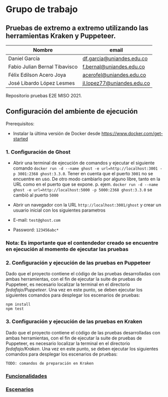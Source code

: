 # Grupo de trabajo

## Pruebas de extremo a extremo utilizando las herramientas Kraken y Puppeteer.

| Nombre                        | email                      |
| ----------------------------- | -------------------------- |
| Daniel García                 | df.garcia@uniandes.edu.co  |
| Fabio Julian Bernal Tibavisco | f.bernal@uniandes.edu.co   |
| Félix Edilson Acero Joya      | acerofel@uniandes.edu.co   |
| José Libardo López Lesmes     | jl.lopez77@uniandes.edu.co |

Repositorio pruebas E2E MISO 2021.

## Configuración del ambiente de ejecución

Prerequisitos:
- Instalar la última versión de Docker desde https://www.docker.com/get-started

### 1. Configuración de Ghost

- Abrir una terminal de ejecución de comandos y ejecutar el siguiente comando `docker run -d --name ghost -e url=http://localhost:3001 -p 3001:2368 ghost:3.3.0`. Tener en cuenta que el puerto `3001` no se encuentre en uso. De otro modo cambiarlo por alguno libre, tanto en la URL como en el puerto que se expone. p. ejem. `docker run -d --name ghost -e url=http://localhost:5000 -p 5000:2368 ghost:3.3.0` se cambió al puerto `5000`

- Abrir un navegador con la URL `http://localhost:3001/ghost` y crear un usuario inicial con los siguientes parametros
- E-mail: `test@ghost.com`
- Password: `123456abc*`

### Nota: Es importante que el contendedor creado se encuentre en ejecución al momento de ejecutar las pruebas

### 2. Configuración y ejecución de las pruebas en Puppeteer

Dado que el proyecto contiene el código de las pruebas desarrolladas con ambas herramientas, con el fin de ejecutar la suite de pruebas de Puppeteer, es necesario localizar la terminal en el directorio *fedafajo/Puppeteer*. Una vez en este punto, se deben ejecutar los siguientes comandos para desplegar los escenarios de pruebas: 

```
npm install
npm test
```

### 3. Configuración y ejecución de las pruebas en Kraken

Dado que el proyecto contiene el código de las pruebas desarrolladas con ambas herramientas, con el fin de ejecutar la suite de pruebas de Puppeteer, es necesario localizar la terminal en el directorio *fedafajo/Kraken*. Una vez en este punto, se deben ejecutar los siguientes comandos para desplegar los escenarios de pruebas:

```
TODO: comandos de preparación en Kraken
```

### [Funcionalidades](https://github.com/J3LopezL/fedafajo/wiki/FuncionalidadesProbadas)

### [Escenarios](https://github.com/J3LopezL/fedafajo/wiki/Escenariospruebas)

